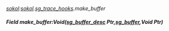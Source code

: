 _[sokol](../../modules/sokol/sokol-module.md):[sokol](../../modules/sokol/sokol-module.md).[sg\_trace\_hooks](../../modules/sokol/sokol-sg_trace_hooks.md).make\_buffer_
##### Field make\_buffer:Void([sg_buffer_desc](../../modules/sokol/sokol-sg_buffer_desc.md) Ptr,[sg_buffer](../../modules/sokol/sokol-sg_buffer.md),Void Ptr)
